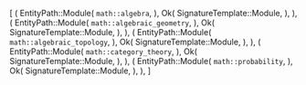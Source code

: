 [
    (
        EntityPath::Module(
            `math::algebra`,
        ),
        Ok(
            SignatureTemplate::Module,
        ),
    ),
    (
        EntityPath::Module(
            `math::algebraic_geometry`,
        ),
        Ok(
            SignatureTemplate::Module,
        ),
    ),
    (
        EntityPath::Module(
            `math::algebraic_topology`,
        ),
        Ok(
            SignatureTemplate::Module,
        ),
    ),
    (
        EntityPath::Module(
            `math::category_theory`,
        ),
        Ok(
            SignatureTemplate::Module,
        ),
    ),
    (
        EntityPath::Module(
            `math::probability`,
        ),
        Ok(
            SignatureTemplate::Module,
        ),
    ),
]